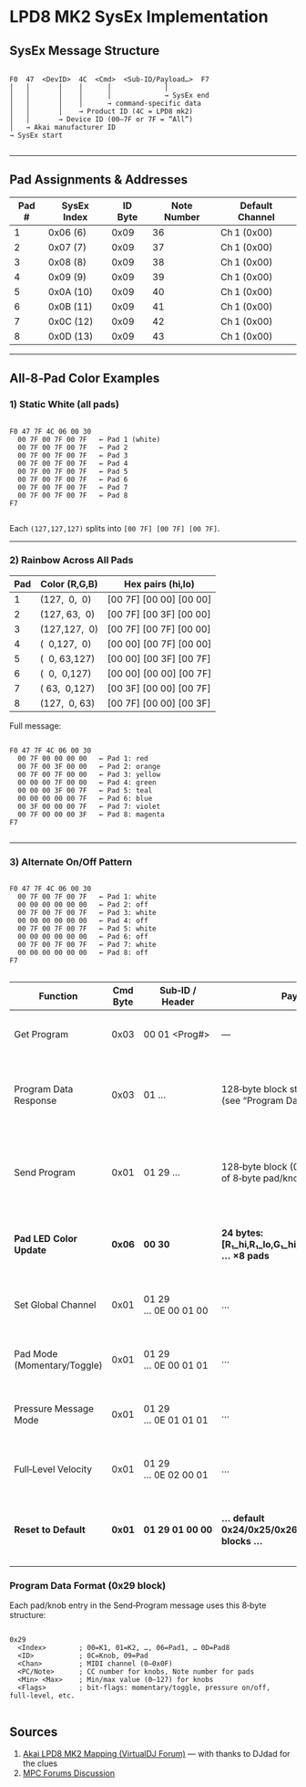 # LPD8 MK2 SysEx Implementation

## SysEx Message Structure


```

F0  47  <DevID>  4C  <Cmd>  <Sub‑ID/Payload…>  F7
│   │       │    │      │             │
│   │       │    │      │             → SysEx end
│   │       │    │      → command‑specific data
│   │       │    → Product ID (4C = LPD8 mk2)
│   │       → Device ID (00–7F or 7F = “All”)
│   → Akai manufacturer ID
→ SysEx start


```


---

## Pad Assignments & Addresses



| Pad # | SysEx Index | ID Byte | Note Number | Default Channel |
| --- | --- | --- | --- | --- |
| 1 | 0x06 (6) | 0x09 | 36 | Ch 1 (0x00) |
| 2 | 0x07 (7) | 0x09 | 37 | Ch 1 (0x00) |
| 3 | 0x08 (8) | 0x09 | 38 | Ch 1 (0x00) |
| 4 | 0x09 (9) | 0x09 | 39 | Ch 1 (0x00) |
| 5 | 0x0A (10) | 0x09 | 40 | Ch 1 (0x00) |
| 6 | 0x0B (11) | 0x09 | 41 | Ch 1 (0x00) |
| 7 | 0x0C (12) | 0x09 | 42 | Ch 1 (0x00) |
| 8 | 0x0D (13) | 0x09 | 43 | Ch 1 (0x00) |



---

## All‑8‑Pad Color Examples

### 1) Static White (all pads)


```

F0 47 7F 4C 06 00 30
  00 7F 00 7F 00 7F   ← Pad 1 (white)
  00 7F 00 7F 00 7F   ← Pad 2
  00 7F 00 7F 00 7F   ← Pad 3
  00 7F 00 7F 00 7F   ← Pad 4
  00 7F 00 7F 00 7F   ← Pad 5
  00 7F 00 7F 00 7F   ← Pad 6
  00 7F 00 7F 00 7F   ← Pad 7
  00 7F 00 7F 00 7F   ← Pad 8
F7


```
Each `(127,127,127)` splits into `[00 7F] [00 7F] [00 7F]`.



---

### 2) Rainbow Across All Pads



| Pad | Color (R,G,B) | Hex pairs (hi,lo) |
| --- | --- | --- |
| 1 | (127,  0,  0) | [00 7F] [00 00] [00 00] |
| 2 | (127, 63,  0) | [00 7F] [00 3F] [00 00] |
| 3 | (127,127,  0) | [00 7F] [00 7F] [00 00] |
| 4 | (  0,127,  0) | [00 00] [00 7F] [00 00] |
| 5 | (  0, 63,127) | [00 00] [00 3F] [00 7F] |
| 6 | (  0,  0,127) | [00 00] [00 00] [00 7F] |
| 7 | ( 63,  0,127) | [00 3F] [00 00] [00 7F] |
| 8 | (127,  0, 63) | [00 7F] [00 00] [00 3F] |

Full message:


```

F0 47 7F 4C 06 00 30
  00 7F 00 00 00 00   ← Pad 1: red
  00 7F 00 3F 00 00   ← Pad 2: orange
  00 7F 00 7F 00 00   ← Pad 3: yellow
  00 00 00 7F 00 00   ← Pad 4: green
  00 00 00 3F 00 7F   ← Pad 5: teal
  00 00 00 00 00 7F   ← Pad 6: blue
  00 3F 00 00 00 7F   ← Pad 7: violet
  00 7F 00 00 00 3F   ← Pad 8: magenta
F7


```


---

### 3) Alternate On/Off Pattern


```

F0 47 7F 4C 06 00 30
  00 7F 00 7F 00 7F   ← Pad 1: white
  00 00 00 00 00 00   ← Pad 2: off
  00 7F 00 7F 00 7F   ← Pad 3: white
  00 00 00 00 00 00   ← Pad 4: off
  00 7F 00 7F 00 7F   ← Pad 5: white
  00 00 00 00 00 00   ← Pad 6: off
  00 7F 00 7F 00 7F   ← Pad 7: white
  00 00 00 00 00 00   ← Pad 8: off
F7


```


| **Function** | **Cmd Byte** | **Sub‑ID / Header** | **Payload** | **Description** |
| --- | --- | --- | --- | --- |
| Get Program | 0x03 | 00 01 <Prog#> | — | Request the current Program (1 or 2) from the unit. |
| Program Data Response | 0x03 | 01 … | 128‑byte block starting with 0x29 (see “Program Data Format” below) | The unit replies with the full Program settings (pads, knobs assignments, colours, etc.). |
| Send Program | 0x01 | 01 29 … | 128‑byte block (0x29 + 15 entries of 8‑byte pad/knob configs + end) | Overwrites Program 1 on the unit with your custom pad‑knob mappings, ranges, modes, colours, etc. |
| **Pad LED Color Update** | **0x06** | **00 30** | **24 bytes: [R₁\_hi,R₁\_lo,G₁\_hi,G₁\_lo,B₁\_hi,B₁\_lo] … ×8 pads** | Set the 8 RGB pad LEDs. Each channel = 0–127, split into two 7‑bit bytes. |
| Set Global Channel | 0x01 | 01 29 … 0E 00 01 00 | … | Change the MIDI channel for all pads/knobs. 0E byte = channel (0–0F). |
| Pad Mode (Momentary/Toggle) | 0x01 | 01 29 … 0E 00 01 01 | … | Flip between momentary (0) and toggle (1) pad behaviour. |
| Pressure Message Mode | 0x01 | 01 29 … 0E 01 01 01 | … | 0x00=off, 0x01=Channel Pressure, 0x02=Polyphonic Pressure. |
| Full‑Level Velocity | 0x01 | 01 29 … 0E 02 00 01 | … | Enable (1) / disable (0) full‑level velocity output on pads. |
| **Reset to Default** | **0x01** | **01 29 01 00 00** | **… default 0x24/0x25/0x26/0x27/0x28/0x29 blocks …** | Restores all pad/knob mappings, ranges, colours, modes back to factory defaults. |

### Program Data Format (0x29 block)

Each pad/knob entry in the Send‑Program message uses this 8‑byte structure:


```

0x29
  <Index>        ; 00=K1, 01=K2, …, 06=Pad1, … 0D=Pad8
  <ID>           ; 0C=Knob, 09=Pad
  <Chan>         ; MIDI channel (0–0x0F)
  <PC/Note>      ; CC number for knobs, Note number for pads
  <Min> <Max>    ; Min/max value (0–127) for knobs
  <Flags>        ; bit‑flags: momentary/toggle, pressure on/off, full‑level, etc.


```

## Sources

1. [Akai LPD8 MK2 Mapping (VirtualDJ Forum)](https://www.virtualdj.com/forums/249938/Wishes_and_new_features/Mapping__Akai_LPD8_MK2.html) — with thanks to DJdad for the clues  
2. [MPC Forums Discussion](https://www.mpc-forums.com/viewtopic.php?f=37&t=215728)

